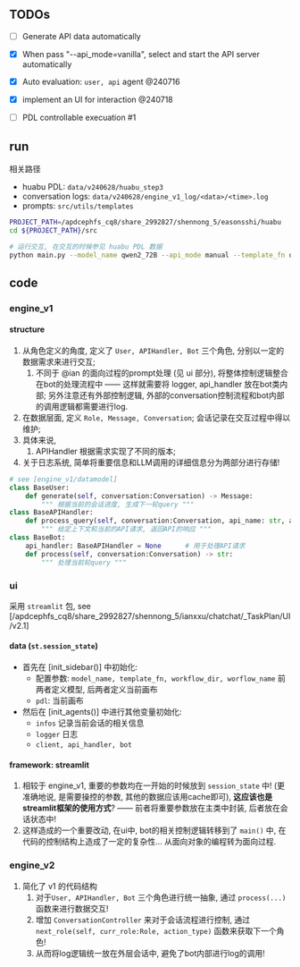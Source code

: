 ## TODOs

- [ ] Generate API data automatically
- [x] When pass "--api_mode=vanilla", select and start the API server automatically
- [x] Auto evaluation: `user, api` agent @240716
- [x] implement an UI for interaction @240718
- [ ] PDL controllable execuation #1


## run

相关路径
- huabu PDL: `data/v240628/huabu_step3`
- conversation logs: `data/v240628/engine_v1_log/<data>/<time>.log`
- prompts: `src/utils/templates`

```sh
PROJECT_PATH=/apdcephfs_cq8/share_2992827/shennong_5/easonsshi/huabu
cd ${PROJECT_PATH}/src

# 运行交互, 在交互的时候参见 huabu PDL 数据
python main.py --model_name qwen2_72B --api_mode manual --template_fn query_PDL_v01.jinja --workflow_name 005  # workflow_name 即画布名称/ID, 见 huabu PDL 路径
```

## code

### engine_v1

#### structure
1. 从角色定义的角度, 定义了 `User, APIHandler, Bot` 三个角色, 分别以一定的数据需求来进行交互;
    1. 不同于 @ian 的面向过程的prompt处理 (见 ui 部分), 将整体控制逻辑整合在bot的处理流程中 —— 这样就需要将 logger, api_handler 放在bot类内部; 另外注意还有外部控制逻辑, 外部的conversation控制流程和bot内部的调用逻辑都需要进行log. 
2. 在数据层面, 定义 `Role, Message, Conversation`; 会话记录在交互过程中得以维护;
3. 具体来说, 
    1. APIHandler 根据需求实现了不同的版本; 
4. 关于日志系统, 简单将重要信息和LLM调用的详细信息分为两部分进行存储! 

```python
# see [engine_v1/datamodel]
class BaseUser:
    def generate(self, conversation:Conversation) -> Message:
        """ 根据当前的会话进度, 生成下一轮query """
class BaseAPIHandler:
    def process_query(self, conversation:Conversation, api_name: str, api_params: Dict) -> str:
        """ 给定上下文和当前的API请求, 返回API的响应 """
class BaseBot:
    api_handler: BaseAPIHandler = None      # 用于处理API请求
    def process(self, conversation:Conversation) -> str:
        """ 处理当前轮query """
```


### ui
采用 `streamlit` 包, see [/apdcephfs_cq8/share_2992827/shennong_5/ianxxu/chatchat/_TaskPlan/UI/v2.1]

#### data (`st.session_state`)
- 首先在 [init_sidebar()] 中初始化:
    - 配置参数: `model_name, template_fn, workflow_dir, worflow_name` 前两者定义模型, 后两者定义当前画布
    - `pdl`: 当前画布
- 然后在 [init_agents()] 中进行其他变量初始化:
    - `infos` 记录当前会话的相关信息
    - `logger` 日志
    - `client, api_handler, bot` 

#### framework: streamlit
1. 相较于 engine_v1, 重要的参数均在一开始的时候放到 `session_state` 中! (更准确地说, 是需要操控的参数, 其他的数据应该用cache即可), **这应该也是streamlit框架的使用方式**? —— 前者将重要参数放在主类中封装, 后者放在会话状态中! 
2. 这样造成的一个重要改动, 在ui中, bot的相关控制逻辑转移到了 `main()` 中, 在代码的控制结构上造成了一定的复杂性... 从面向对象的编程转为面向过程. 

### engine_v2

1. 简化了 v1 的代码结构
    1. 对于`User, APIHandler, Bot` 三个角色进行统一抽象, 通过 `process(...)` 函数来进行数据交互!
    2. 增加 `ConversationController` 来对于会话流程进行控制, 通过 `next_role(self, curr_role:Role, action_type)` 函数来获取下一个角色! 
    3. 从而将log逻辑统一放在外层会话中, 避免了bot内部进行log的调用! 